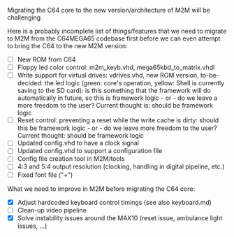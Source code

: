 Migrating the C64 core to the new version/architecture of M2M will be challenging

Here is a probably incomplete list of things/features that we need to migrate to M2M from the C64MEGA65 codebase first
before we can even attempt to bring the C64 to the new M2M version:

- [ ] New ROM from C64
- [ ] Floppy led color control: m2m_keyb.vhd, mega65kbd_to_matrix.vhdl
- [ ] Write support for virtual drives: vdrives.vhd, new ROM version, to-be-decided: the led logic (green: core's operation, yellow: Shell is currently saving to the SD card): is this something that the framework will do automatically in future, so this is framework logic - or - do we leave a more freedom to the user? Current thought is: should be framework logic
- [ ] Reset control: preventing a reset while the write cache is dirty: should this be framework logic - or - do we leave more freedom to the user? Current thought: should be framework logic
- [ ] Updated config.vhd to have a clock signal
- [ ] Updated config.vhd to support a configuration file
- [ ] Config file creation tool in M2M/tools
- [ ] 4:3 and 5:4 output resolution (clocking, handling in digital pipeline, etc.)
- [ ] Fixed font file ("+")

What we need to improve in M2M before migrating the C64 core:

- [x] Adjust hardcoded keyboard control timings (see also keyboard.md)
- [ ] Clean-up video pipeline
- [x] Solve instability issues around the MAX10 (reset issue, ambulance light issues, ...)
